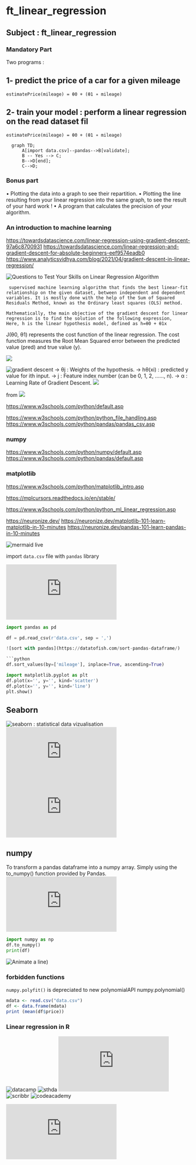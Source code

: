 # ft_linear_regression

## Subject : ft_linear_regression

### Mandatory Part

Two programs :

## 1- predict the price of a car for a given mileage

`estimatePrice(mileage) = θ0 + (θ1 ∗ mileage)`

## 2-  train your model : perform a linear regression on the read dataset fil

`estimatePrice(mileage) = θ0 + (θ1 ∗ mileage)`

```mermaid
  graph TD;
      A[import data.csv]--pandas-->B[validate];
      B -- Yes --> C;
      B-->D[end];
      C-->D;
```

### Bonus part
• Plotting the data into a graph to see their repartition.
• Plotting the line resulting from your linear regression into the same graph, to see
the result of your hard work !
• A program that calculates the precision of your algorithm.

### An introduction to machine learning
https://towardsdatascience.com/linear-regression-using-gradient-descent-97a6c8700931
https://towardsdatascience.com/linear-regression-and-gradient-descent-for-absolute-beginners-eef9574eadb0
https://www.analyticsvidhya.com/blog/2021/04/gradient-descent-in-linear-regression/

![Questions to Test Your Skills on Linear Regression Algorithm](https://www.analyticsvidhya.com/blog/2021/06/25-questions-to-test-your-skills-on-linear-regression-algorithm/)

```
 supervised machine learning algorithm that finds the best linear-fit relationship on the given dataset, between independent and dependent variables. It is mostly done with the help of the Sum of Squared Residuals Method, known as the Ordinary least squares (OLS) method.

Mathematically, the main objective of the gradient descent for linear regression is to find the solution of the following expression,
Here, h is the linear hypothesis model, defined as h=θ0 + θ1x
```

 J(θ0, θ1) represents the cost function of the linear regression. 
 The cost function measures the Root Mean Squared error between the predicted value (pred) and true value (y). 
 
![](https://lh4.googleusercontent.com/arnL-sR0q4Evfgpb3b8e7YwldPQvS9YxFWcvHVikTYeshX2z_z7pW2B189kuCseBPe-bJabS4384cjzJKJL-HZHE1uS1h92whqhKitt-KkTYhTyWOG9sIYHiyFDYoop1fYryjpip)

![gradient descent](https://www.geeksforgeeks.org/gradient-descent-in-linear-regression/)
-> θj     : Weights of the hypothesis.
-> hθ(xi) : predicted y value for ith input.
-> j     : Feature index number (can be 0, 1, 2, ......, n).
-> α     : Learning Rate of Gradient Descent.
![](https://media.geeksforgeeks.org/wp-content/uploads/Cost-Function.jpg)

from 
![](https://www.geeksforgeeks.org/how-to-implement-a-gradient-descent-in-python-to-find-a-local-minimum/)

https://www.w3schools.com/python/default.asp

https://www.w3schools.com/python/python_file_handling.asp
https://www.w3schools.com/python/pandas/pandas_csv.asp

### numpy
https://www.w3schools.com/python/numpy/default.asp
https://www.w3schools.com/python/pandas/default.asp
### matplotlib
https://www.w3schools.com/python/matplotlib_intro.asp

https://mplcursors.readthedocs.io/en/stable/

https://www.w3schools.com/python/python_ml_linear_regression.asp

https://neuronize.dev/
https://neuronize.dev/matplotlib-101-learn-matplotlib-in-10-minutes
https://neuronize.dev/pandas-101-learn-pandas-in-10-minutes


![mermaid live](https://mermaid.live/edit#pako:eNpVjstqw0AMRX9FaNVC_ANeFBq7zSbQQrPzZCFsOTMk80CWCcH2v3ccb1qtxD3nCk3Yxo6xxP4W760lUTjVJkCe96ay4gb1NJyhKN7mAyv4GPgxw_7lEGGwMSUXLq-bv18lqKbjqjGodeG6bKh69r8Cz1A3R0oa0_kvOd3jDB-N-7b5_H9ihXPrs-mp7KloSaAieSq4Q8_iyXX5_WlNDKplzwbLvHYkV4MmLNmjUePPI7RYqoy8wzF1pFw7ugj5LVx-AfLqVWg)


import `data.csv` file with `pandas` library

![pandas.pydata.org](https://pandas.pydata.org/pandas-docs/stable/reference/api/pandas.DataFrame.html#pandas.DataFrame)

```python
import pandas as pd

df = pd.read_csv(r'data.csv', sep = ',')

![sort with pandas](https://datatofish.com/sort-pandas-dataframe/)

```python
df.sort_values(by=['mileage'], inplace=True, ascending=True)
```


```python
import matplotlib.pyplot as plt
df.plot(x='', y='', kind='scatter')
df.plot(x='', y='', kind='line')
plt.show()
```
## Seaborn

![seaborn : statistical data vizualisation](https://seaborn.pydata.org/)
![Linear regression with marginal distributions](https://seaborn.pydata.org/examples/regression_marginals.html)
![relational plots](https://seaborn.pydata.org/tutorial/relational.html)

## numpy
To transform a pandas dataframe into a numpy array. Simply using the to_numpy() function provided by Pandas.
![df.to_numpy()](https://pandas.pydata.org/docs/reference/api/pandas.DataFrame.to_numpy.html)

```python
import numpy as np
df.to_numpy()
print(df)

```


![Animate a line](https://www.tutorialspoint.com/how-to-animate-a-line-plot-in-matplotlib))

### forbidden functions
`numpy.polyfit()` is depreciated to new polynomialAPI numpy.polynomial()


```R
mdata <- read.csv("data.csv")
df <- data.frame(mdata)
print (mean(df$price))
```

### Linear regression in R

![datacamp](https://www.datacamp.com/tutorial/linear-regression-R)
![sthda](http://www.sthda.com/english/articles/40-regression-analysis/167-simple-linear-regression-in-r/)
![tutorialspoint](https://www.tutorialspoint.com/r/r_linear_regression.htm)
![scribbr](https://www.scribbr.com/statistics/linear-regression-in-r/)
![codeacademy](https://www.codecademy.com/learn/learn-linear-regression-in-r/modules/linear-regression-in-r/cheatsheet)

![](https://learningstatisticswithr.com/book/regression.html)